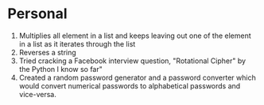 # Personal
1. Multiplies all element in a list and keeps leaving out one of the element in a list as it iterates through the list
2. Reverses a string
3. Tried cracking a Facebook interview question, "Rotational Cipher" by the Python I know so far"
4. Created a random password generator and a password converter which would convert numerical passwords to alphabetical passwords and vice-versa.
